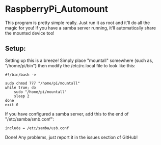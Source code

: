 # RaspberryPi_Automount

This program is pretty simple really. Just run it as root and it'll do all the magic for you! If you have a samba server running, it'll automatically share the mounted device too!

Setup:
------

Setting up this is a breeze! Simply place "mountall" somewhere (such as, "/home/pi/bin") then modify the /etc/rc.local file to look like this:

	#!/bin/bash -e
	
	sudo chmod 777 "/home/pi/mountall"
	while true; do
		sudo "/home/pi/mountall"
		sleep 2
	done
	exit 0

If you have configured a samba server, add this to the end of "/etc/samba/smb.conf":

	include = /etc/samba/usb.conf

Done! Any problems, just report it in the issues section of GitHub!